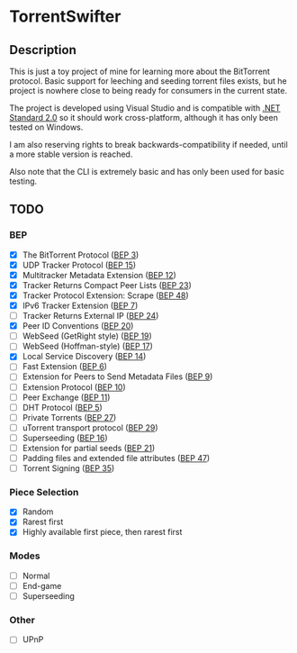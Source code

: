 # TorrentSwifter

## Description
This is just a toy project of mine for learning more about the BitTorrent protocol.
Basic support for leeching and seeding torrent files exists, but he project is nowhere close to being ready for consumers in the current state.

The project is developed using Visual Studio and is compatible with [.NET Standard 2.0](https://docs.microsoft.com/en-us/dotnet/standard/net-standard) so it should work cross-platform, although it has only been tested on Windows.

I am also reserving rights to break backwards-compatibility if needed, until a more stable version is reached.

Also note that the CLI is extremely basic and has only been used for basic testing.

## TODO
### BEP
- [x] The BitTorrent Protocol ([BEP 3](http://www.bittorrent.org/beps/bep_0003.html))
- [x] UDP Tracker Protocol ([BEP 15](http://www.bittorrent.org/beps/bep_0015.html))
- [x] Multitracker Metadata Extension ([BEP 12](http://www.bittorrent.org/beps/bep_0012.html))
- [x] Tracker Returns Compact Peer Lists ([BEP 23](http://www.bittorrent.org/beps/bep_0023.html))
- [x] Tracker Protocol Extension: Scrape ([BEP 48](http://www.bittorrent.org/beps/bep_0048.html))
- [x] IPv6 Tracker Extension ([BEP 7](http://www.bittorrent.org/beps/bep_0007.html))
- [ ] Tracker Returns External IP ([BEP 24](http://www.bittorrent.org/beps/bep_0024.html))
- [x] Peer ID Conventions ([BEP 20](http://www.bittorrent.org/beps/bep_0020.html))
- [ ] WebSeed (GetRight style) ([BEP 19](http://www.bittorrent.org/beps/bep_0019.html))
- [ ] WebSeed (Hoffman-style) ([BEP 17](http://www.bittorrent.org/beps/bep_0017.html))
- [x] Local Service Discovery ([BEP 14](http://www.bittorrent.org/beps/bep_0014.html))
- [ ] Fast Extension ([BEP 6](http://www.bittorrent.org/beps/bep_0006.html))
- [ ] Extension for Peers to Send Metadata Files ([BEP 9](http://www.bittorrent.org/beps/bep_0009.html))
- [ ] Extension Protocol ([BEP 10](http://www.bittorrent.org/beps/bep_0010.html))
- [ ] Peer Exchange ([BEP 11](http://www.bittorrent.org/beps/bep_0011.html))
- [ ] DHT Protocol ([BEP 5](http://www.bittorrent.org/beps/bep_0005.html))
- [ ] Private Torrents ([BEP 27](http://www.bittorrent.org/beps/bep_0027.html))
- [ ] uTorrent transport protocol ([BEP 29](http://www.bittorrent.org/beps/bep_0029.html))
- [ ] Superseeding ([BEP 16](http://www.bittorrent.org/beps/bep_0016.html))
- [ ] Extension for partial seeds ([BEP 21](http://www.bittorrent.org/beps/bep_0021.html))
- [ ] Padding files and extended file attributes ([BEP 47](http://www.bittorrent.org/beps/bep_0047.html))
- [ ] Torrent Signing ([BEP 35](http://www.bittorrent.org/beps/bep_0035.html))

### Piece Selection
- [x] Random
- [x] Rarest first
- [x] Highly available first piece, then rarest first

### Modes
- [ ] Normal
- [ ] End-game
- [ ] Superseeding

### Other
- [ ] UPnP